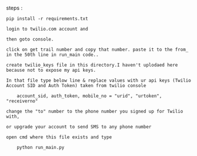 steps : 	

	pip install -r requirements.txt

	login to twilio.com account and 
	
	then goto console. 
	
	click on get trail number and copy that number. paste it to the from_ in the 50th line in run_main code..
	
	create twilio_keys file in this directory.I haven't uplodaed here because not to expose my api keys.

	In that file type below line & replace values with ur api keys (Twilio Account SID and Auth Token) taken from twilio console 

		account_sid, auth_token, mobile_no = "urid", "urtoken", "receiverno"

	change the "to" number to the phone number you signed up for Twilio with,

	or upgrade your account to send SMS to any phone number

	open cmd where this file exists and type

		python run_main.py
